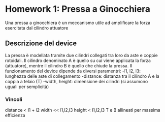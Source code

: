 
# Homework 1: Pressa a Ginocchiera 

Una pressa a ginocchiera è un meccanismo utile ad amplificare la forza esercitata dal cilindro attuatore 

## Descrizione del device
La pressa è modellata tramite due cilindri collegati tra loro da aste e coppie rotoidali. Il cilindro denominato A è quello su cui viene applicata la forza (attuatore), mentre il cilindro B è quello che chiude la pressa. Il funzionamento del device dipende da diversi paramentri:
-l1, l2, l3: lunghezza delle aste di collegamento
-distance: distanza tra il cilindro A e la coppia a telaio (T)
-width, height: dimensione dei cilindri (si assumono uguali per semplicità)
### Vincoli
distance < l1 + l2
width << l1,l2,l3
height < l1,l2,l3
T e B allineati per massima efficienza 
